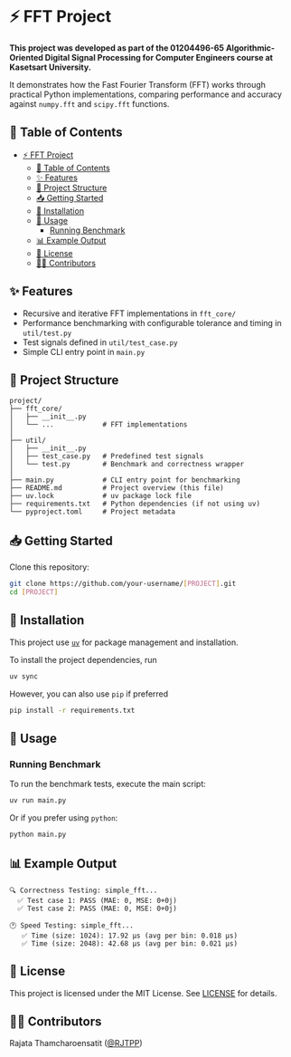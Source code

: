 # ⚡ FFT Project

**This project was developed as part of the 01204496-65 Algorithmic-Oriented Digital Signal Processing for Computer Engineers course at Kasetsart University.**

 It demonstrates how the Fast Fourier Transform (FFT) works through practical Python implementations, comparing performance and accuracy against `numpy.fft` and `scipy.fft` functions.

## 📜 Table of Contents

- [⚡ FFT Project](#-fft-project)
  - [📜 Table of Contents](#-table-of-contents)
  - [✨ Features](#-features)
  - [📂 Project Structure](#-project-structure)
  - [📥 Getting Started](#-getting-started)
  - [🔧 Installation](#-installation)
  - [🚀 Usage](#-usage)
    - [Running Benchmark](#running-benchmark)
  - [📊 Example Output](#-example-output)
  - [📄 License](#-license)
  - [🧑‍💻 Contributors](#-contributors)


## ✨ Features

* Recursive and iterative FFT implementations in `fft_core/`
* Performance benchmarking with configurable tolerance and timing in `util/test.py`
* Test signals defined in `util/test_case.py`
* Simple CLI entry point in `main.py`



## 📂 Project Structure

```
project/
├── fft_core/
│   ├── __init__.py
│   └── ...            # FFT implementations
│
├── util/
│   ├── __init__.py
│   ├── test_case.py   # Predefined test signals
│   └── test.py        # Benchmark and correctness wrapper
│
├── main.py            # CLI entry point for benchmarking
├── README.md          # Project overview (this file)
├── uv.lock            # uv package lock file
├── requirements.txt   # Python dependencies (if not using uv)
└── pyproject.toml     # Project metadata
```

## 📥 Getting Started

Clone this repository:

```bash
git clone https://github.com/your-username/[PROJECT].git
cd [PROJECT]
```


## 🔧 Installation

This project use [`uv`](https://github.com/astral-sh/uv) for package management and installation.

To install the project dependencies, run

```bash
uv sync
```

However, you can also use `pip` if preferred

```bash
pip install -r requirements.txt
```


## 🚀 Usage

### Running Benchmark

To run the benchmark tests, execute the main script:

```bash
uv run main.py
```

Or if you prefer using `python`:

```bash
python main.py
```

<!-- TODO: Add custom functions selection guideline -->


## 📊 Example Output

```
🔍 Correctness Testing: simple_fft...
  ✅ Test case 1: PASS (MAE: 0, MSE: 0+0j)
  ✅ Test case 2: PASS (MAE: 0, MSE: 0+0j)

🕐 Speed Testing: simple_fft...
   ✅ Time (size: 1024): 17.92 µs (avg per bin: 0.018 µs)
   ✅ Time (size: 2048): 42.68 µs (avg per bin: 0.021 µs)
```


## 📄 License

This project is licensed under the MIT License. See [LICENSE](LICENSE) for details.

## 🧑‍💻 Contributors

Rajata Thamcharoensatit ([@RJTPP](https://github.com/RJTPP))
